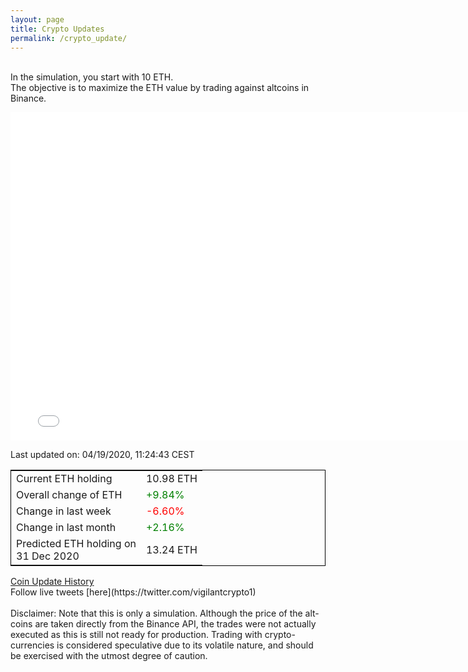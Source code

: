 ```yaml
---
layout: page
title: Crypto Updates
permalink: /crypto_update/
---
```

<br>In the simulation, you start with 10 ETH.<br>The objective is to maximize the ETH value by trading against altcoins 
in Binance.

<iframe width="775" height="525" frameborder="0" scrolling="no" src="//plotly.com/~vikramaditya91/109.embed"></iframe>

Last updated on: 04/19/2020, 11:24:43 CEST 
<table style="border:1px solid black;margin-left:auto;margin-right:auto;">
	<tbody>
	<tr>
		<td>Current ETH holding</td>
		<td>     10.98 ETH</td>
	</tr>
	<tr>
		<td>Overall change of ETH</td>
		<td><font color="green">+9.84%</font></td>
	</tr>
	<tr>
		<td>Change in last week</td>
		<td><font color="red">-6.60%</font></td>
	</tr>
	<tr>
		<td>Change in last month</td>
		<td><font color="green">+2.16%</font></td>
	</tr>
    <tr>
		<td>Predicted ETH holding on<br>31 Dec 2020</td>
		<td>     13.24 ETH</td>
	</tr>
	</tbody>
</table>
<a href="{{ site.baseurl }}/crypto_history">Coin Update History</a>
<br>
Follow live tweets [here](https://twitter.com/vigilantcrypto1)
<br>
<br>
Disclaimer:
Note that this is only a simulation. Although the price of the alt-coins are taken directly from the Binance API, the trades were not actually executed as this is still not ready for production.
Trading with crypto-currencies is considered speculative due to its volatile nature, and should be exercised with the utmost degree of caution.